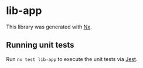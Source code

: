 # lib-app

This library was generated with [Nx](https://nx.dev).

## Running unit tests

Run `nx test lib-app` to execute the unit tests via [Jest](https://jestjs.io).
